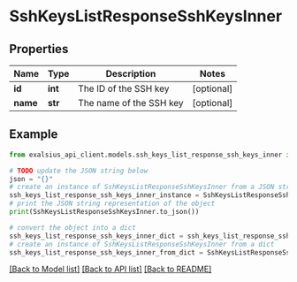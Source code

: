 # SshKeysListResponseSshKeysInner


## Properties

Name | Type | Description | Notes
------------ | ------------- | ------------- | -------------
**id** | **int** | The ID of the SSH key | [optional] 
**name** | **str** | The name of the SSH key | [optional] 

## Example

```python
from exalsius_api_client.models.ssh_keys_list_response_ssh_keys_inner import SshKeysListResponseSshKeysInner

# TODO update the JSON string below
json = "{}"
# create an instance of SshKeysListResponseSshKeysInner from a JSON string
ssh_keys_list_response_ssh_keys_inner_instance = SshKeysListResponseSshKeysInner.from_json(json)
# print the JSON string representation of the object
print(SshKeysListResponseSshKeysInner.to_json())

# convert the object into a dict
ssh_keys_list_response_ssh_keys_inner_dict = ssh_keys_list_response_ssh_keys_inner_instance.to_dict()
# create an instance of SshKeysListResponseSshKeysInner from a dict
ssh_keys_list_response_ssh_keys_inner_from_dict = SshKeysListResponseSshKeysInner.from_dict(ssh_keys_list_response_ssh_keys_inner_dict)
```
[[Back to Model list]](../README.md#documentation-for-models) [[Back to API list]](../README.md#documentation-for-api-endpoints) [[Back to README]](../README.md)


